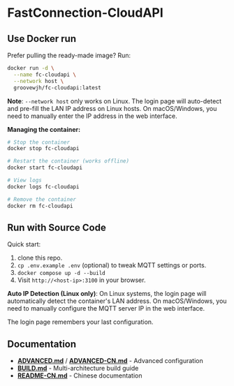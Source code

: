 # FastConnection-CloudAPI

## Use Docker run

Prefer pulling the ready-made image? Run:

```bash
docker run -d \
  --name fc-cloudapi \
  --network host \
  groovewjh/fc-cloudapi:latest
```

**Note**: `--network host` only works on Linux. The login page will auto-detect and pre-fill the LAN IP address on Linux hosts. On macOS/Windows, you need to manually enter the IP address in the web interface.

**Managing the container:**

```bash
# Stop the container
docker stop fc-cloudapi

# Restart the container (works offline)
docker start fc-cloudapi

# View logs
docker logs fc-cloudapi

# Remove the container
docker rm fc-cloudapi
```

## Run with Source Code

Quick start:

1. clone this repo.
2. `cp .env.example .env` (optional) to tweak MQTT settings or ports.
3. `docker compose up -d --build`
4. Visit `http://<host-ip>:3100` in your browser.

**Auto IP Detection (Linux only)**: On Linux systems, the login page will automatically detect the container's LAN address. On macOS/Windows, you need to manually configure the MQTT server IP in the web interface.

The login page remembers your last configuration.

## Documentation

- **[ADVANCED.md](docs/ADVANCED.md)** / **[ADVANCED-CN.md](docs/ADVANCED-CN.md)** - Advanced configuration
- **[BUILD.md](docs/BUILD.md)** - Multi-architecture build guide
- **[README-CN.md](docs/README-CN.md)** - Chinese documentation
